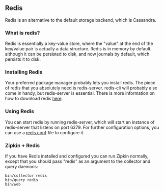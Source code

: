 ## Redis
Redis is an alternative to the default storage backend, which is Cassandra.

### What is redis?
Redis is essentially a key-value store, where the "value" at the end of the key/value pair is actually a data structure.  Redis is in memory by default, although it can be persisted to disk, and now journals by default, which persists it to disk.

### Installing Redis
Your preferred package manager probably lets you install redis.  The piece of redis that you absolutely need is redis-server.  redis-cli will probably also come in handy, but redis-server is essential.  There is more information on how to download redis [here](http://redis.io/download).

### Using Redis
You can start redis by running redis-server, which will start an instance of redis-server that listens on port 6379.  For further configuration options, you can use a [redis.conf](https://raw.github.com/antirez/redis/2.6/redis.conf) file to configure it.

### Zipkin + Redis
If you have Redis installed and configured you can run Zipkin normally, except that you should pass "redis" as an argument to the collector and query daemons:

    bin/collector redis
    bin/query redis
    bin/web
